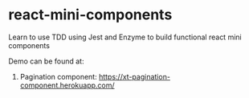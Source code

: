 # react-mini-components
Learn to use TDD using Jest and Enzyme to build functional react mini components

Demo can be found at: 

1. Pagination component: https://xt-pagination-component.herokuapp.com/
